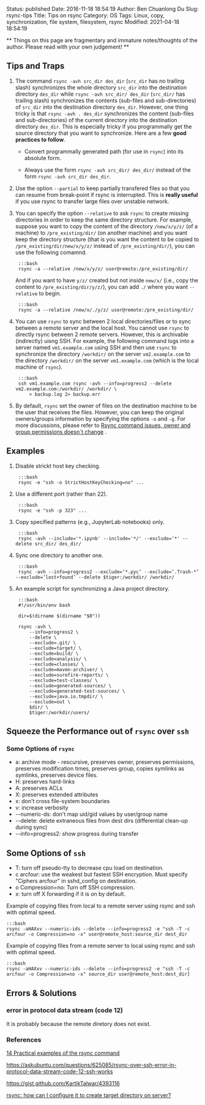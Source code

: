 Status: published
Date: 2016-11-18 18:54:19
Author: Ben Chuanlong Du
Slug: rsync-tips
Title: Tips on rsync
Category: OS
Tags: Linux, copy, synchronization, file system, filesystem, rsync
Modified: 2021-04-18 18:54:19

**
Things on this page are
fragmentary and immature notes/thoughts of the author.
Please read with your own judgement!
**

## Tips and Traps

1. The command `rsync -avh src_dir des_dir` (`src_dir` has no trailing slash) 
    synchronizes the whole directory `src_dir` into the destination directory `des_dir`
    while `rsync -avh src_dir/ des_dir` (`src_dir/` has trailing slash) 
    synchronizes the contents (sub-files and sub-directories) of `src_dir` into the destination directory `des_dir`.
    However, 
    one thing tricky is that `rsync -avh . des_dir` synchronizes the content 
    (sub-files and sub-directories) of the current directory into the destination directory `des_dir`.
    This is especially tricky if you programmally get the source directory that you want to synchronize.
    Here are a few **good practices to follow**.

    - Convert programmally generated path (for use in `rsync`) into its absolute form.

    - Always use the form `rsync -avh src_dir/ des_dir/` instead of the form `rsync -avh src_dir des_dir`.

2. Use the option `--partial` to keep partially transfered files 
    so that you can resume from break-point if rsync is interrupted.
    This is **really useful** 
    if you use rsync to transfer large files over unstable network.

3. You can specify the option `--relative` to ask `rsync` to create missing directories
    in order to keep the same directory structure.
    For example,
    suppose you want to copy the content of the directory `/new/x/y/z/` (of a machine) 
    to `/pre_existing/dir/` (on another machine)
    and you want keep the directory structure 
    (that is you want the content to be copied to `/pre_existing/dir/new/x/y/z/` instead of `/pre_existing/dir/`),
    you can use the following comamnd.

        :::bash
        rsync -a --relative /new/x/y/z/ user@remote:/pre_existing/dir/

    And if you want to have `y/z/` created but not inside `new/x/`
    (i.e., copy the content to `/pre_existing/dir/y/z/`), 
    you can add `./` where you want `--relative` to begin.

        :::bash
        rsync -a --relative /new/x/./y/z/ user@remote:/pre_existing/dir/

4. You can use `rsync` to sync between 2 local directories/files 
    or to sync between a remote server and the local host.
    You cannot use `rsync` to directly rsync between 2 remote servers.
    However, 
    this is archivable (indirectly) uisng SSH.
    For example, 
    the following command logs into a server named `vm1.example.com` using SSH 
    and then use `rsync` to synchronize the directory `/workdir/` on the server `vm2.example.com`
    to the directory `/workdir/` on the server `vm1.example.com` (which is the local machine of `rsync`).

        :::bash
        ssh vm1.example.com rsync -avh --info=progress2 --delete vm2.example.com:/workdir/ /workdir/ \
            > backup.log 2> backup.err

5. By default, 
    `rsync` set the owner of files on the destination machine to be the user that receives the files.
    However,
    you can keep the original owners/groups information by specifying the options `-o` and `-g`.
    For more discussions,
    please refer to [Rsync command issues, owner and group permissions doesn´t change](https://serverfault.com/questions/564385/rsync-command-issues-owner-and-group-permissions-doesn%C2%B4t-change)
    .


## Examples

1. Disable strickt host key checking. 

        :::bash
        rsync -e "ssh -o StrictHostKeyChecking=no" ...

2. Use a different port (rather than 22).

        :::bash
        rsync -e "ssh -p 323" ...

3. Copy specified patterns (e.g., JupyterLab notebooks) only.

        :::bash
        rsync -avh --include='*.ipynb' --include='*/' --exclude='*' --delete src_dir/ des_dir/

4. Sync one directory to another one. 

        :::bash
        rsync -avh --info=progress2 --exclude=‘*.pyc’ --exclude=‘.Trash-*’ --exclude=‘lost+found’ --delete $tiger:/workdir/ /workdir/

5. An example script for synchronizing a Java project directory.

        :::bash
        #!/usr/bin/env bash

        dir=$(dirname $(dirname "$0"))

        rsync -avh \
            --info=progress2 \
            --delete \
            --exclude=.git/ \
            --exclude=target/ \
            --exclude=build/ \
            --exclude=analysis/ \
            --exclude=classes/ \
            --exclude=maven-archiver/ \
            --exclude=surefire-reports/ \
            --exclude=test-classes/ \
            --exclude=generated-sources/ \
            --exclude=generated-test-sources/ \
            --exclude=java.io.tmpdir/ \
            --exclude=out \
            $dir/ \
            $tiger:/workdir/users/

## Squeeze the Performance out of `rsync` over `ssh`

### Some Options of `rsync`

- a: archive mode - rescursive, preserves owner, preserves permissions, preserves modification times, preserves group, copies symlinks as symlinks, preserves device files.
- H: preserves hard-links
- A: preserves ACLs
- X: preserves extended attributes
- x: don't cross file-system boundaries
- v: increase verbosity
- --numeric-ds: don't map uid/gid values by user/group name
- --delete: delete extraneous files from dest dirs (differential clean-up during sync)
- --info=progress2: show progress during transfer

## Some Options of `ssh`

- T: turn off pseudo-tty to decrease cpu load on destination.
- c arcfour: use the weakest but fastest SSH encryption. Must specify "Ciphers arcfour" in sshd_config on destination.
- o Compression=no: Turn off SSH compression.
- x: turn off X forwarding if it is on by default.

Example of copying files from local to a remote server using rsync and ssh with optimal speed.

    :::bash
    rsync -aHAXxv --numeric-ids --delete --info=progress2 -e "ssh -T -c arcfour -o Compression=no -x" user@remote_host:source_dir dest_dir

Example of copying files from a remote server to local using rsync and ssh with optimal speed.

    :::bash
    rsync -aHAXxv --numeric-ids --delete --info=progress2 -e "ssh -T -c arcfour -o Compression=no -x" source_dir user@remote_host:dest_dir]




## Errors & Solutions

### error in protocol data stream (code 12)
It is probably because the remote diretory does not exist.

### References

[14 Practical examples of the rsync command](http://www.librebyte.net/en/gnulinux/14-practical-examples-of-the-rsync-command/)

https://askubuntu.com/questions/625085/rsync-over-ssh-error-in-protocol-data-stream-code-12-ssh-works

https://gist.github.com/KartikTalwar/4393116

[rsync: how can I configure it to create target directory on server?](https://stackoverflow.com/questions/1636889/rsync-how-can-i-configure-it-to-create-target-directory-on-server)